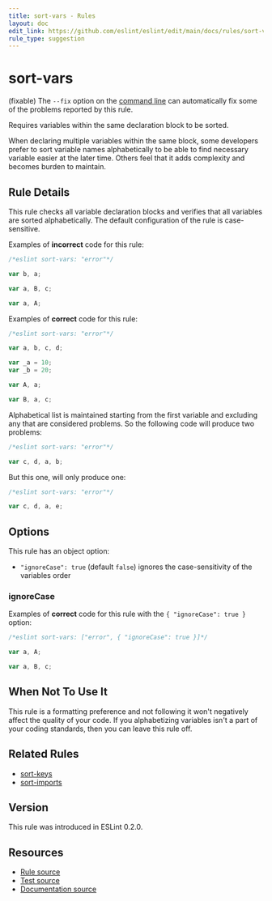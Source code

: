 ```yaml
---
title: sort-vars - Rules
layout: doc
edit_link: https://github.com/eslint/eslint/edit/main/docs/rules/sort-vars.md
rule_type: suggestion
---
```

<!-- Note: No pull requests accepted for this file. See README.md in the root directory for details. -->

# sort-vars

(fixable) The `--fix` option on the [command line](../user-guide/command-line-interface#fixing-problems) can automatically fix some of the problems reported by this rule.

Requires variables within the same declaration block to be sorted.

When declaring multiple variables within the same block, some developers prefer to sort variable names alphabetically to be able to find necessary variable easier at the later time. Others feel that it adds complexity and becomes burden to maintain.

## Rule Details

This rule checks all variable declaration blocks and verifies that all variables are sorted alphabetically.
The default configuration of the rule is case-sensitive.

Examples of **incorrect** code for this rule:

```js
/*eslint sort-vars: "error"*/

var b, a;

var a, B, c;

var a, A;
```

Examples of **correct** code for this rule:

```js
/*eslint sort-vars: "error"*/

var a, b, c, d;

var _a = 10;
var _b = 20;

var A, a;

var B, a, c;
```

Alphabetical list is maintained starting from the first variable and excluding any that are considered problems. So the following code will produce two problems:

```js
/*eslint sort-vars: "error"*/

var c, d, a, b;
```

But this one, will only produce one:

```js
/*eslint sort-vars: "error"*/

var c, d, a, e;
```

## Options

This rule has an object option:

* `"ignoreCase": true` (default `false`) ignores the case-sensitivity of the variables order

### ignoreCase

Examples of **correct** code for this rule with the `{ "ignoreCase": true }` option:

```js
/*eslint sort-vars: ["error", { "ignoreCase": true }]*/

var a, A;

var a, B, c;
```

## When Not To Use It

This rule is a formatting preference and not following it won't negatively affect the quality of your code. If you alphabetizing variables isn't a part of your coding standards, then you can leave this rule off.

## Related Rules

* [sort-keys](sort-keys)
* [sort-imports](sort-imports)

## Version

This rule was introduced in ESLint 0.2.0.

## Resources

* [Rule source](https://github.com/eslint/eslint/tree/HEAD/lib/rules/sort-vars.js)
* [Test source](https://github.com/eslint/eslint/tree/HEAD/tests/lib/rules/sort-vars.js)
* [Documentation source](https://github.com/eslint/eslint/tree/HEAD/docs/rules/sort-vars.md)
